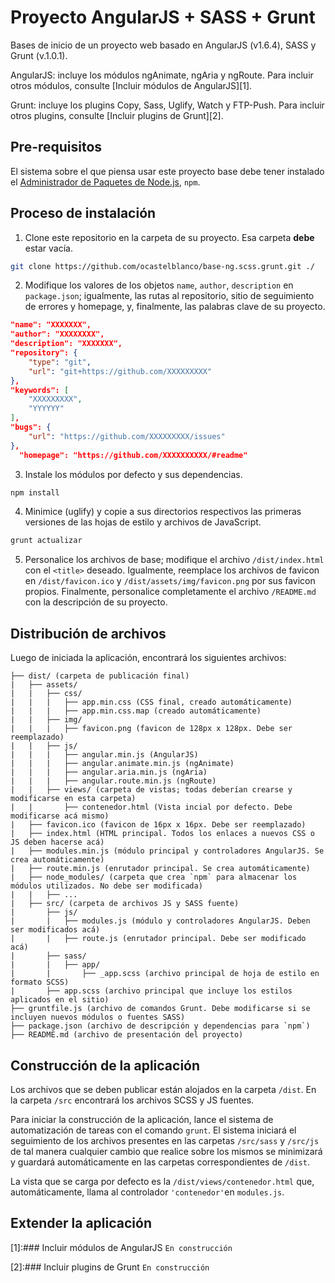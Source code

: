 # Proyecto AngularJS + SASS + Grunt
Bases de inicio de un proyecto web basado en AngularJS (v1.6.4), SASS y Grunt (v.1.0.1).

AngularJS: incluye los módulos ngAnimate, ngAria y ngRoute. Para incluir otros módulos, consulte [Incluir módulos de AngularJS][1].

Grunt: incluye los plugins Copy, Sass, Uglify, Watch y FTP-Push. Para incluir otros plugins, consulte [Incluir plugins de Grunt][2].

## Pre-requisitos

El sistema sobre el que piensa usar este proyecto base debe tener instalado el [Administrador de Paquetes de Node.js](https://nodejs.org/es/), ```npm```.

## Proceso de instalación

1. Clone este repositorio en la carpeta de su proyecto. Esa carpeta **debe** estar vacía.
```sh
git clone https://github.com/ocastelblanco/base-ng.scss.grunt.git ./
```

2. Modifique los valores de los objetos `name`, `author`, `description` en `package.json`; igualmente, las rutas al repositorio, sitio de seguimiento de errores y homepage, y, finalmente, las palabras clave de su proyecto.
```json
"name": "XXXXXXX",
"author": "XXXXXXXX",
"description": "XXXXXXX",
"repository": {
    "type": "git",
    "url": "git+https://github.com/XXXXXXXXX"
},
"keywords": [
    "XXXXXXXXX",
    "YYYYYY"
],
"bugs": {
    "url": "https://github.com/XXXXXXXXX/issues"
},
  "homepage": "https://github.com/XXXXXXXXXX/#readme"
```

3. Instale los módulos por defecto y sus dependencias.
```sh
npm install
```

4. Minimice (uglify) y copie a sus directorios respectivos las primeras versiones de las hojas de estilo y archivos de JavaScript.
```sh
grunt actualizar
```

5. Personalice los archivos de base; modifique el archivo `/dist/index.html` con el `<title>` deseado. Igualmente, reemplace los archivos de favicon en `/dist/favicon.ico` y `/dist/assets/img/favicon.png` por sus favicon propios. Finalmente, personalice completamente el archivo `/README.md` con la descripción de su proyecto.

## Distribución de archivos

Luego de iniciada la aplicación, encontrará los siguientes archivos:

```
├── dist/ (carpeta de publicación final)
|   ├── assets/
|   |   ├── css/
|   |   |   ├── app.min.css (CSS final, creado automáticamente)
|   |   |   ├── app.min.css.map (creado automáticamente)
|   |   ├── img/
|   |   |   ├── favicon.png (favicon de 128px x 128px. Debe ser reemplazado)
|   |   ├── js/
|   |   |   ├── angular.min.js (AngularJS)
|   |   |   ├── angular.animate.min.js (ngAnimate)
|   |   |   ├── angular.aria.min.js (ngAria)
|   |   |   ├── angular.route.min.js (ngRoute)
|   |   ├── views/ (carpeta de vistas; todas deberían crearse y modificarse en esta carpeta)
|   |       ├── contenedor.html (Vista incial por defecto. Debe modificarse acá mismo)
|   ├── favicon.ico (favicon de 16px x 16px. Debe ser reemplazado)
|   ├── index.html (HTML principal. Todos los enlaces a nuevos CSS o JS deben hacerse acá)
|   ├── modules.min.js (módulo principal y controladores AngularJS. Se crea automáticamente)
|   ├── route.min.js (enrutador principal. Se crea automáticamente)
|   ├── node_modules/ (carpeta que crea `npm` para almacenar los módulos utilizados. No debe ser modificada)
|   |   ├── ...
|   ├── src/ (carpeta de archivos JS y SASS fuente)
|       ├── js/
|       |   ├── modules.js (módulo y controladores AngularJS. Deben ser modificados acá)
|       |   ├── route.js (enrutador principal. Debe ser modificado acá)
|       ├── sass/
|       |   ├── app/
|       |       ├── _app.scss (archivo principal de hoja de estilo en formato SCSS)
|       ├── app.scss (archivo principal que incluye los estilos aplicados en el sitio)
├── gruntfile.js (archivo de comandos Grunt. Debe modificarse si se incluyen nuevos módulos o fuentes SASS)
├── package.json (archivo de descripción y dependencias para `npm`)
├── README.md (archivo de presentación del proyecto)
```

## Construcción de la aplicación

Los archivos que se deben publicar están alojados en la carpeta `/dist`. En la carpeta `/src` encontrará los archivos SCSS y JS fuentes.

Para iniciar la construcción de la aplicación, lance el sistema de automatización de tareas con el comando `grunt`. El sistema iniciará el seguimiento de los archivos presentes en las carpetas `/src/sass` y `/src/js` de tal manera cualquier cambio que realice sobre los mismos se minimizará y guardará automáticamente en las carpetas correspondientes de `/dist`.

La vista que se carga por defecto es la `/dist/views/contenedor.html` que, automáticamente, llama al controlador `'contenedor'`en `modules.js`.

## Extender la aplicación

[1]:### Incluir módulos de AngularJS
`En construcción`

[2]:### Incluir plugins de Grunt
`En construcción`
